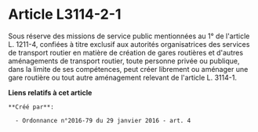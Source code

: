# Article L3114-2-1

Sous réserve des missions de service public mentionnées au 1° de l'article L. 1211-4, confiées à titre exclusif aux autorités
organisatrices des services de transport routier en matière de création de gares routières et d'autres aménagements de
transport routier, toute personne privée ou publique, dans la limite de ses compétences, peut créer librement ou aménager une
gare routière ou tout autre aménagement relevant de l'article L. 3114-1.

**Liens relatifs à cet article**

	**Créé par**:

	  - Ordonnance n°2016-79 du 29 janvier 2016 - art. 4
